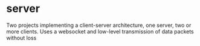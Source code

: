 # server
Two projects implementing a client-server architecture, one server, two or more clients. 
Uses a websocket and low-level transmission of data packets without loss
